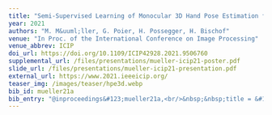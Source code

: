 ```yaml
---
title: "Semi-Supervised Learning of Monocular 3D Hand Pose Estimation from Multi-View Images"
year: 2021
authors: "M. M&uuml;ller, G. Poier, H. Possegger, H. Bischof"
venue: "In Proc. of the International Conference on Image Processing"
venue_abbrev: ICIP
doi_url: https://doi.org/10.1109/ICIP42928.2021.9506760
supplemental_url: /files/presentations/mueller-icip21-poster.pdf
slide_url: /files/presentations/mueller-icip21-presentation.pdf
external_url: https://www.2021.ieeeicip.org/
teaser_img: /images/teaser/hpe3d.webp
bib_id: mueller21a
bib_entry: "@inproceedings&#123;mueller21a,<br/>&nbsp;&nbsp;title = &#123;Semi-Supervised Learning of Monocular 3D Hand Pose Estimation from Multi-View Images&#125;,<br/>&nbsp;&nbsp;author = &#123;M. M&#92;&quot;&#123;u&#125;ller and G. Poier and H. Possegger and H. Bischof&#125;,<br/>&nbsp;&nbsp;booktitle = &#123;Proc. of the International Conference on Image Processing (ICIP)&#125;,<br/>&nbsp;&nbsp;year = &#123;2021&#125;<br/>&#125;"
---
```

